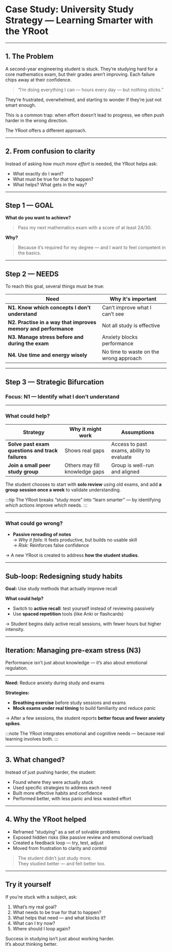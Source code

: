 # Case Study: University Study Strategy — Learning Smarter with the YRoot

---

## 1. The Problem

A second-year engineering student is stuck. They’re studying hard for a core mathematics exam, but their grades aren’t improving. Each failure chips away at their confidence.

> “I’m doing everything I can — hours every day — but nothing sticks.”

They’re frustrated, overwhelmed, and starting to wonder if they’re just not smart enough.

This is a common trap: when effort doesn’t lead to progress, we often push harder in the wrong direction.

The YRoot offers a different approach.

---

## 2. From confusion to clarity

Instead of asking *how much more effort* is needed, the YRoot helps ask:

- What exactly do I want?
- What must be true for that to happen?
- What helps? What gets in the way?

---

## Step 1 — GOAL

**What do you want to achieve?**  
> Pass my next mathematics exam with a score of at least 24/30.

**Why?**  
> Because it’s required for my degree — and I want to feel competent in the basics.

---

## Step 2 — NEEDS

To reach this goal, several things must be true:

| Need | Why it's important |
|------|---------------------|
| **N1. Know which concepts I don’t understand** | Can’t improve what I can’t see |
| **N2. Practise in a way that improves memory and performance** | Not all study is effective |
| **N3. Manage stress before and during the exam** | Anxiety blocks performance |
| **N4. Use time and energy wisely** | No time to waste on the wrong approach |

---

## Step 3 — Strategic Bifurcation  

### Focus: N1 — Identify what I don’t understand

---

### What could help?

| Strategy | Why it might work | Assumptions |
|----------|-------------------|-------------|
| **Solve past exam questions and track failures** | Shows real gaps | Access to past exams, ability to evaluate |
| **Join a small peer study group** | Others may fill knowledge gaps | Group is well-run and aligned |

The student chooses to start with **solo review** using old exams, and add **a group session once a week** to validate understanding.

:::tip
The YRoot breaks “study more” into “learn smarter” — by identifying *which* actions improve *which* needs.
:::

---

### What could go wrong?

- **Passive rereading of notes**  
  → *Why it fails:* It feels productive, but builds no usable skill  
  → *Risk:* Reinforces false confidence

→ A new YRoot is created to address **how the student studies**.

---

## Sub-loop: Redesigning study habits

**Goal:** Use study methods that actually improve recall

**What could help?**

- Switch to **active recall**: test yourself instead of reviewing passively  
- Use **spaced repetition** tools (like Anki or flashcards)

→ Student begins daily active recall sessions, with fewer hours but higher intensity.

---

## Iteration: Managing pre-exam stress (N3)

Performance isn’t just about knowledge — it’s also about emotional regulation.

---

**Need:** Reduce anxiety during study and exams

**Strategies:**

- **Breathing exercise** before study sessions and exams  
- **Mock exams under real timing** to build familiarity and reduce panic

→ After a few sessions, the student reports **better focus and fewer anxiety spikes**.

:::note
The YRoot integrates emotional and cognitive needs — because real learning involves both.
:::

---

## 3. What changed?

Instead of just pushing harder, the student:

- Found where they were actually stuck  
- Used specific strategies to address each need  
- Built more effective habits and confidence  
- Performed better, with less panic and less wasted effort

---

## 4. Why the YRoot helped

- Reframed “studying” as a set of solvable problems  
- Exposed hidden risks (like passive review and emotional overload)  
- Created a feedback loop — try, test, adjust  
- Moved from frustration to clarity and control

> The student didn’t just study more.  
> They studied better — and felt better too.

---

## Try it yourself

If you’re stuck with a subject, ask:

1. What’s my real goal?  
2. What needs to be true for that to happen?  
3. What helps that need — and what blocks it?  
4. What can I try now?  
5. Where should I loop again?

Success in studying isn’t just about working harder.  
It’s about thinking better.
